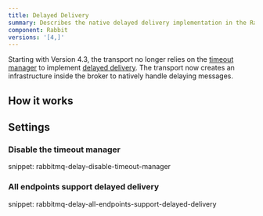 ```yaml
---
title: Delayed Delivery
summary: Describes the native delayed delivery implementation in the RabbitMQ transport
component: Rabbit
versions: '[4,]'
---
```


Starting with Version 4.3, the transport no longer relies on the [timeout manager](/nservicebus/messaging/timeout-manager.md) to implement [delayed delivery](/nservicebus/messaging/delayed-delivery.md). The transport now creates an infrastructure inside the broker to natively handle delaying messages.


## How it works


## Settings


### Disable the timeout manager

snippet: rabbitmq-delay-disable-timeout-manager


### All endpoints support delayed delivery

snippet: rabbitmq-delay-all-endpoints-support-delayed-delivery
